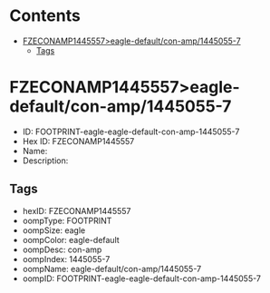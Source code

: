 



Contents
========

* [FZECONAMP1445557>eagle-default/con-amp/1445055-7](#fzeconamp1445557eagle-defaultcon-amp1445055-7)
	* [Tags](#tags)

# FZECONAMP1445557>eagle-default/con-amp/1445055-7

- ID: FOOTPRINT-eagle-eagle-default-con-amp-1445055-7
- Hex ID: FZECONAMP1445557
- Name: 
- Description: 

## Tags

- hexID: FZECONAMP1445557
- oompType: FOOTPRINT
- oompSize: eagle
- oompColor: eagle-default
- oompDesc: con-amp
- oompIndex: 1445055-7
- oompName: eagle-default/con-amp/1445055-7
- oompID: FOOTPRINT-eagle-eagle-default-con-amp-1445055-7
